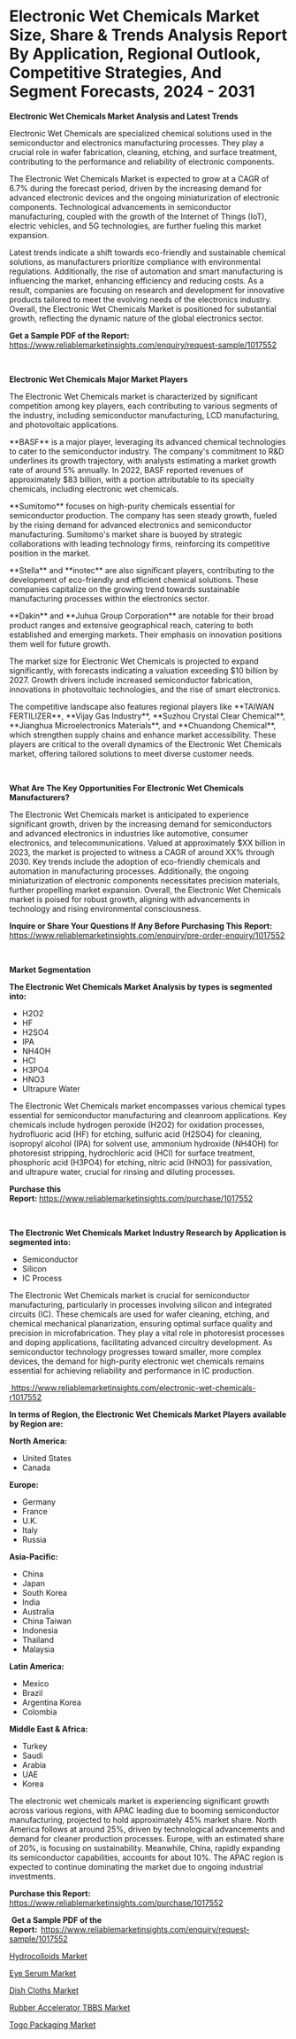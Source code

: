 <p><h1>Electronic Wet Chemicals Market Size, Share & Trends Analysis Report By Application, Regional Outlook, Competitive Strategies, And Segment Forecasts, 2024 - 2031</h1></p><p><strong>Electronic Wet Chemicals Market Analysis and Latest Trends</strong></p>
<p><p>Electronic Wet Chemicals are specialized chemical solutions used in the semiconductor and electronics manufacturing processes. They play a crucial role in wafer fabrication, cleaning, etching, and surface treatment, contributing to the performance and reliability of electronic components.</p><p>The Electronic Wet Chemicals Market is expected to grow at a CAGR of 6.7% during the forecast period, driven by the increasing demand for advanced electronic devices and the ongoing miniaturization of electronic components. Technological advancements in semiconductor manufacturing, coupled with the growth of the Internet of Things (IoT), electric vehicles, and 5G technologies, are further fueling this market expansion. </p><p>Latest trends indicate a shift towards eco-friendly and sustainable chemical solutions, as manufacturers prioritize compliance with environmental regulations. Additionally, the rise of automation and smart manufacturing is influencing the market, enhancing efficiency and reducing costs. As a result, companies are focusing on research and development for innovative products tailored to meet the evolving needs of the electronics industry. Overall, the Electronic Wet Chemicals Market is positioned for substantial growth, reflecting the dynamic nature of the global electronics sector.</p></p>
<p><strong>Get a Sample PDF of the Report:&nbsp;</strong> <a href="https://www.reliablemarketinsights.com/enquiry/request-sample/1017552">https://www.reliablemarketinsights.com/enquiry/request-sample/1017552</a></p>
<p>&nbsp;</p>
<p><strong>Electronic Wet Chemicals Major Market Players</strong></p>
<p><p>The Electronic Wet Chemicals market is characterized by significant competition among key players, each contributing to various segments of the industry, including semiconductor manufacturing, LCD manufacturing, and photovoltaic applications.</p><p>**BASF** is a major player, leveraging its advanced chemical technologies to cater to the semiconductor industry. The company's commitment to R&D underlines its growth trajectory, with analysts estimating a market growth rate of around 5% annually. In 2022, BASF reported revenues of approximately $83 billion, with a portion attributable to its specialty chemicals, including electronic wet chemicals.</p><p>**Sumitomo** focuses on high-purity chemicals essential for semiconductor production. The company has seen steady growth, fueled by the rising demand for advanced electronics and semiconductor manufacturing. Sumitomo's market share is buoyed by strategic collaborations with leading technology firms, reinforcing its competitive position in the market.</p><p>**Stella** and **inotec** are also significant players, contributing to the development of eco-friendly and efficient chemical solutions. These companies capitalize on the growing trend towards sustainable manufacturing processes within the electronics sector.</p><p>**Dakin** and **Juhua Group Corporation** are notable for their broad product ranges and extensive geographical reach, catering to both established and emerging markets. Their emphasis on innovation positions them well for future growth.</p><p>The market size for Electronic Wet Chemicals is projected to expand significantly, with forecasts indicating a valuation exceeding $10 billion by 2027. Growth drivers include increased semiconductor fabrication, innovations in photovoltaic technologies, and the rise of smart electronics.</p><p>The competitive landscape also features regional players like **TAIWAN FERTILIZER**, **Vijay Gas Industry**, **Suzhou Crystal Clear Chemical**, **Jianghua Microelectronics Materials**, and **Chuandong Chemical**, which strengthen supply chains and enhance market accessibility. These players are critical to the overall dynamics of the Electronic Wet Chemicals market, offering tailored solutions to meet diverse customer needs.</p></p>
<p>&nbsp;</p>
<p><strong>What Are The Key Opportunities For Electronic Wet Chemicals Manufacturers?</strong></p>
<p><p>The Electronic Wet Chemicals market is anticipated to experience significant growth, driven by the increasing demand for semiconductors and advanced electronics in industries like automotive, consumer electronics, and telecommunications. Valued at approximately $XX billion in 2023, the market is projected to witness a CAGR of around XX% through 2030. Key trends include the adoption of eco-friendly chemicals and automation in manufacturing processes. Additionally, the ongoing miniaturization of electronic components necessitates precision materials, further propelling market expansion. Overall, the Electronic Wet Chemicals market is poised for robust growth, aligning with advancements in technology and rising environmental consciousness.</p></p>
<p><strong>Inquire or Share Your Questions If Any Before Purchasing This Report:</strong> <a href="https://www.reliablemarketinsights.com/enquiry/pre-order-enquiry/1017552">https://www.reliablemarketinsights.com/enquiry/pre-order-enquiry/1017552</a></p>
<p>&nbsp;</p>
<p><strong>Market Segmentation</strong></p>
<p><strong>The Electronic Wet Chemicals Market Analysis by types is segmented into:</strong></p>
<p><ul><li>H2O2</li><li>HF</li><li>H2SO4</li><li>IPA</li><li>NH4OH</li><li>HCl</li><li>H3PO4</li><li>HNO3</li><li>Ultrapure Water</li></ul></p>
<p><p>The Electronic Wet Chemicals market encompasses various chemical types essential for semiconductor manufacturing and cleanroom applications. Key chemicals include hydrogen peroxide (H2O2) for oxidation processes, hydrofluoric acid (HF) for etching, sulfuric acid (H2SO4) for cleaning, isopropyl alcohol (IPA) for solvent use, ammonium hydroxide (NH4OH) for photoresist stripping, hydrochloric acid (HCl) for surface treatment, phosphoric acid (H3PO4) for etching, nitric acid (HNO3) for passivation, and ultrapure water, crucial for rinsing and diluting processes.</p></p>
<p><strong>Purchase this Report:&nbsp;</strong><a href="https://www.reliablemarketinsights.com/purchase/1017552">https://www.reliablemarketinsights.com/purchase/1017552</a></p>
<p>&nbsp;</p>
<p><strong>The Electronic Wet Chemicals Market Industry Research by Application is segmented into:</strong></p>
<p><ul><li>Semiconductor</li><li>Silicon</li><li>IC Process</li></ul></p>
<p><p>The Electronic Wet Chemicals market is crucial for semiconductor manufacturing, particularly in processes involving silicon and integrated circuits (IC). These chemicals are used for wafer cleaning, etching, and chemical mechanical planarization, ensuring optimal surface quality and precision in microfabrication. They play a vital role in photoresist processes and doping applications, facilitating advanced circuitry development. As semiconductor technology progresses toward smaller, more complex devices, the demand for high-purity electronic wet chemicals remains essential for achieving reliability and performance in IC production.</p></p>
<p><a href="https://www.reliablemarketinsights.com/electronic-wet-chemicals-r1017552">&nbsp;https://www.reliablemarketinsights.com/electronic-wet-chemicals-r1017552</a></p>
<p><strong>In terms of Region, the Electronic Wet Chemicals Market Players available by Region are:</strong></p>
<p>
    <p> <strong> North America: </strong>
        <ul>
            <li>United States</li>
            <li>Canada</li>
        </ul>
        </p> 
    <p> <strong> Europe: </strong>
        <ul>
            <li>Germany</li>
            <li>France</li>
            <li>U.K.</li>
            <li>Italy</li>
            <li>Russia</li>
        </ul>
        </p> 
    <p> <strong> Asia-Pacific: </strong>
        <ul>
            <li>China</li>
            <li>Japan</li>
            <li>South Korea</li>
            <li>India</li>
            <li>Australia</li>
            <li>China Taiwan</li>
            <li>Indonesia</li>
            <li>Thailand</li>
            <li>Malaysia</li>
        </ul>
        </p> 
    <p> <strong> Latin America: </strong>
        <ul>
            <li>Mexico</li>
            <li>Brazil</li>
            <li>Argentina Korea</li>
            <li>Colombia</li>
        </ul>
        </p> 
    <p> <strong> Middle East & Africa: </strong>
        <ul>
            <li>Turkey</li>
            <li>Saudi</li>
            <li>Arabia</li>
            <li>UAE</li>
            <li>Korea</li>
        </ul>
    </p>
    </p>
<p><p>The electronic wet chemicals market is experiencing significant growth across various regions, with APAC leading due to booming semiconductor manufacturing, projected to hold approximately 45% market share. North America follows at around 25%, driven by technological advancements and demand for cleaner production processes. Europe, with an estimated share of 20%, is focusing on sustainability. Meanwhile, China, rapidly expanding its semiconductor capabilities, accounts for about 10%. The APAC region is expected to continue dominating the market due to ongoing industrial investments.</p></p>
<p><strong>Purchase this Report: </strong><a href="https://www.reliablemarketinsights.com/purchase/1017552">https://www.reliablemarketinsights.com/purchase/1017552</a></p>
<p>&nbsp;<strong>Get a Sample PDF of the Report:&nbsp;&nbsp;</strong><a href="https://www.reliablemarketinsights.com/enquiry/request-sample/1017552">https://www.reliablemarketinsights.com/enquiry/request-sample/1017552</a></p>
<p><strong></strong></p>
<p><p><a href="https://github.com/nathandecarvalho/Market-Research-Report-List-5/blob/main/hydrocolloids-market.md">Hydrocolloids Market</a></p><p><a href="https://www.linkedin.com/pulse/eye-serum-market-report-product-type-anti-wrinkles-serumdark-bitcc?trackingId=RcseGqS%2BQmSHINTm7p%2F4Pw%3D%3D">Eye Serum Market</a></p><p><a href="https://www.linkedin.com/pulse/dish-cloths-market-global-regional-analysis-2024-2031-nexuscope-dtytc?trackingId=%2FFp4tACeR0OOnHrQFQqk5w%3D%3D">Dish Cloths Market</a></p><p><a href="https://issuu.com/reportprime-2/docs/rubber-accelerator-tbbs-market-size_fad7612c52477b">Rubber Accelerator TBBS Market</a></p><p><a href="https://issuu.com/reportprime-2/docs/togo-packaging-market-size-2030.ppt_8d50a5f3483786">Togo Packaging Market</a></p></p>